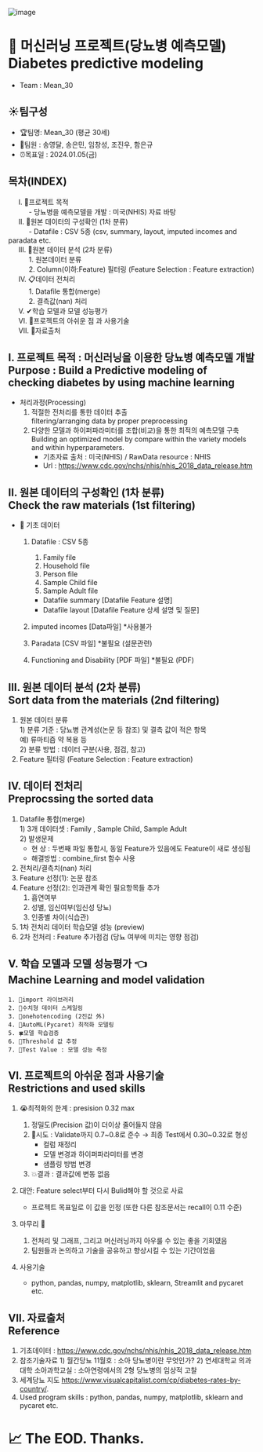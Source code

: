 ![image](https://github.com/jinucho/Diabetes-prediction/assets/133849027/9ec602aa-0a3e-45c9-8978-625ab4b8b3db)



# 🤖 머신러닝 프로젝트(당뇨병 예측모델)</br>Diabetes predictive modeling
- Team : Mean_30

## :sunny:팀구성 
  * 🏆팀명: Mean_30 (평균 30세)
  * 👥팀원 : 송영달, 송은민, 임창성, 조진우, 함은규
  * ⏰목표일 : 2024.01.05(금)

## 목차(INDEX)
&emsp;&ensp;Ⅰ. 🏁프로젝트 목적  
&emsp;&emsp;&emsp;- 당뇨병을 예측모델을 개발 : 미국(NHIS) 자료 바탕  
&emsp;&ensp;Ⅱ. 📑원본 데이터의 구성확인 (1차 분류)   
&emsp;&emsp;&emsp;- Datafile : CSV 5종 (csv, summary, layout, imputed incomes and paradata etc.  
&emsp;&ensp;Ⅲ. 📑원본 데이터 분석 (2차 분류)  
&emsp;&emsp;&emsp;1. 원본데이터 분류   
&emsp;&emsp;&emsp;2. Column(이하:Feature) 필터링 (Feature Selection : Feature extraction)   
&emsp;&ensp;Ⅳ. 📋데이터 전처리   
&emsp;&emsp;&emsp;1. Datafile 통합(merge)  
&emsp;&emsp;&emsp;2. 결측값(nan) 처리   
&emsp;&ensp;Ⅴ. ✔학습 모델과 모델 성능평가  
&emsp;&ensp;Ⅵ. 🚨프로젝트의 아쉬운 점 과 사용기술  
&emsp;&ensp;Ⅶ. 📶자료출처  

## Ⅰ. 프로젝트 목적 : 머신러닝을 이용한 당뇨병 예측모델 개발</br>Purpose : Build a Predictive modeling of checking diabetes by using machine learning  
  * 처리과정(Processing)  
    1) 적절한 전처리를 통한 데이터 추출  
       filtering/arranging data by proper preprocessing  
    2) 다양한 모델과 하이퍼파라미터를 조합(비교)을 통한 최적의 예측모델 구축  
       Building an optimized model by compare within the variety models and within hyperparameters.  
       - 기초자료 출처 : 미국(NHIS)  /  RawData resource : NHIS  
       - Url : https://www.cdc.gov/nchs/nhis/nhis_2018_data_release.htm  

## Ⅱ. 원본 데이터의 구성확인 (1차 분류)</br>Check the raw materials (1st filtering)
* 📑 기초 데이터
  1. Datafile : CSV 5종  
      1) Family file  
      2) Household file  
      3) Person file  
      4) Sample Child file  
      5) Sample Adult file  
      - Datafile summary               [Datafile Feature 설명]  
      - Datafile layout                [Datafile Feature 상세 설명 및 질문]  

  2. imputed incomes                  [Data파일]  *사용불가  
  3. Paradata                             [CSV 파일]  *불필요 (설문관련)  
  4. Functioning and Disability       [PDF 파일]  *불필요 (PDF)  

## Ⅲ. 원본 데이터 분석 (2차 분류)</br>Sort data from the materials (2nd filtering)
  1. 원본 데이터 분류  
    1) 분류 기준 : 당뇨병 관계성(논문 등 참조) 및 결측 값이 적은 항목  
     예) 류마티즘 약 복용 등  
    2) 분류 방법 : 데이터 구분(사용, 점검, 참고)  
  2. Feature 필터링 (Feature Selection : Feature extraction)     

## Ⅳ. 데이터 전처리</br>Preprocssing the sorted data
  1. Datafile 통합(merge)   
    1) 3개 데이터셋 : Family , Sample Child, Sample Adult  
    2) 발생문제  
       - 현   상 : 두번째 파일 통합시, 동일 Feature가 있음에도 Feature이 새로 생성됨  
       - 해결방법 : combine_first 함수 사용  
  2. 전처리/결측치(nan) 처리  
  3. Feature 선정(1): 논문 참조  
  4. Feature 선정(2): 인과관계 확인 필요항목들 추가  
      1) 흡연여부 
      2) 성별, 임신여부(임신성 당뇨)  
      3) 인종별 차이(식습관)  
  5. 1차 전처리 데이터 학습모델 성능 (preview)  
  6. 2차 전처리 : Feature 추가점검 (당뇨 여부에 미치는 영향 점검)  

## Ⅴ. 학습 모델과 모델 성능평가 :point_left: </br>Machine Learning and model validation
    1. 🌱import 라이브러리   
    2. 🌱수치형 데이터 스케일링  
    3. 🌿onehotencoding (2진값 外)  
    4. 🌿AutoML(Pycaret) 최적화 모델링  
    5. 🍀모델 학습검증  
    6. 🌲Threshold 값 추정  
    7. 🍎Test Value : 모델 성능 측정  

    
## Ⅵ. 프로젝트의 아쉬운 점과 사용기술 </br> Restrictions and used skills
  1. 😭최적화의 한계 : presision 0.32 max   
      1) 정밀도(Precision 값)이 더이상 줄어들지 않음  
      2) 💪시도  :  Validate까지 0.7\~0.8로 준수 → 최종 Test에서 0.30\~0.32로 형성  
          - 컬럼 재정리  
          - 모델 변경과 하이퍼파라미터를 변경   
          - 샘플링 방법 변경  
      3) :collision:결과 : 결과값에 변동 없음   

  2. 대안: Feature select부터 다시 Bulid해야 할 것으로 사료  
      - 프로젝트 목표일로 이 값을 인정 (또한 다른 참조문서는 recall이 0.11 수준)  

  3. 마무리 :pray:  
      1) 전처리 및 그래프, 그리고 머신러닝까지 아우룰 수 있는 좋을 기회였음  
      2) 팀원들과 논의하고 기술을 공유하고 향상시킬 수 있는 기간이었음  

  4. 사용기술  
      - python, pandas, numpy, matplotlib, sklearn, Streamlit and pycaret etc.  

## Ⅶ. 자료출처 </br>Reference
  1. 기초데이터 :  https://www.cdc.gov/nchs/nhis/nhis_2018_data_release.htm
  2. 참조기술자료
    1) 월간당뇨 11월호 :  소아 당뇨병이란 무엇인가?
    2) 연세대학교 의과대학 소아과학교실 : 소아연령에서의 2형 당뇨병의 임상적 고찰
  3. 세계당뇨 지도 
    https://www.visualcapitalist.com/cp/diabetes-rates-by-country/. 
  4. Used program skills : python, pandas, numpy, matplotlib, sklearn and pycaret etc.

# 📈 The EOD. Thanks. 


